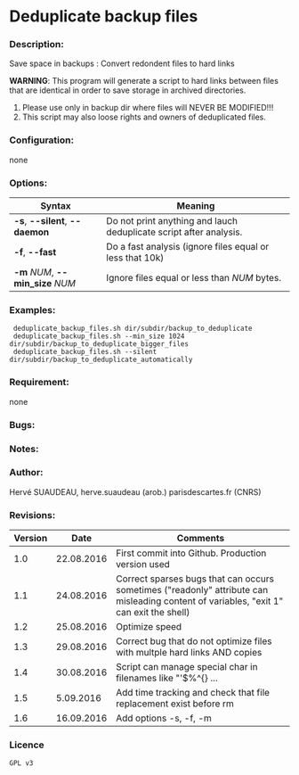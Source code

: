 Deduplicate backup files
========================

### Description:
Save space in backups : Convert redondent files to hard links

**WARNING**: This program will generate a script to  hard links between files that are identical in order to save storage in archived directories.
1. Please use only in backup dir where files will NEVER BE MODIFIED!!!
2. This script may also loose rights and owners of deduplicated files.

### Configuration:
none

### Options:
| Syntax                             | Meaning|
| ---------------------------------- | ----------------------------------------------------- |
| **-s**, **--silent**, **--daemon** | Do not print anything and lauch deduplicate script after analysis.|
| **-f**, **--fast**                 | Do a fast analysis (ignore files equal or less that 10k)|
| **-m** *NUM*, **--min_size** *NUM* | Ignore files equal or less than *NUM* bytes.|

### Examples:
     deduplicate_backup_files.sh dir/subdir/backup_to_deduplicate
     deduplicate_backup_files.sh --min_size 1024 dir/subdir/backup_to_deduplicate_bigger_files
     deduplicate_backup_files.sh --silent dir/subdir/backup_to_deduplicate_automatically

### Requirement:  
none

### Bugs:

### Notes:  

### Author:  
Hervé SUAUDEAU, herve.suaudeau (arob.) parisdescartes.fr (CNRS)

### Revisions:
| Version |    Date    | Comments                                              |
| ------- | ---------- | ----------------------------------------------------- |
| 1.0     | 22.08.2016 | First commit into Github. Production version used|
| 1.1     | 24.08.2016 | Correct sparses bugs that can occurs sometimes ("readonly" attribute can misleading content of variables, "exit 1" can exit the shell)|
| 1.2     | 25.08.2016 | Optimize speed|
| 1.3     | 29.08.2016 | Correct bug that do not optimize files with multple hard links AND copies|
| 1.4     | 30.08.2016 | Script can manage special char in filenames like "'$\%^{} ...|
| 1.5     |  5.09.2016 | Add time tracking and check that file replacement exist before rm |
| 1.6     | 16.09.2016 | Add options -s, -f, -m |

### Licence
    GPL v3
